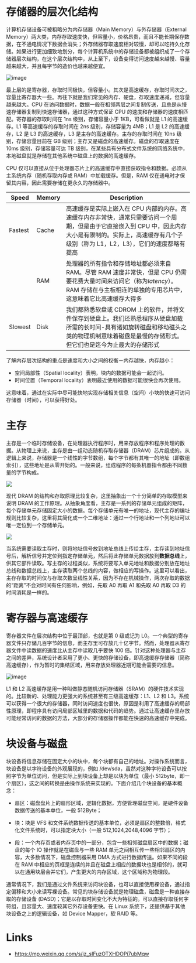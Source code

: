 # 存储器的层次化结构

计算机存储设备可被粗略分为内存储器（Main Memory）与外存储器（External Memory）两大类，内存存取速度快，但容量小，价格昂贵，而且不能长期保存数据，在不通电情况下数据会消失；外存储器存取速度相对较慢，却可以吃持久化存储。如果进行更加细致地划分，每个计算机系统中的存储设备都被组织成了一个存储器层次结构，在这个层次结构中，从上至下，设备变得访问速度越来越慢、容量越来越大，并且每字节的造价也越来越便宜。

![image](https://assets.ng-tech.icu/item/20230430222629.png)

最上层的是寄存器，存取时间极快，但容量小。其次是高速缓存，存取时间次之，容量比寄存器大一些。再往下就是我们常见的内存、硬盘，存取速度递减，但容量越来越大。CPU 在访问数据时，数据一般在相邻两层之间复制传送，且总是从慢速存储器复制到快速存储器，通过这种方式保证 CPU 的速度和存储器的速度相匹配。寄存器的存取时间在 1ns 级别，存储容量小于 1KB，可看做就是 L1 的高速缓存。L1 等高速缓存的存取时间在 2ns 级别，存储容量为 4MB；L1 是 L2 的高速缓存，L2 是 L3 的高速缓存，L3 是主存的高速缓存。主存的存取时间在 10ns 级别，存储容量目前在 GB 级别；主存又是磁盘的高速缓存。磁盘的存取速度在 10ms 级别，存储容量可达 TB 级别，在某些具有分布式文件系统的网络系统中，本地磁盘就是存储在其他系统中磁盘上的数据的高速缓存。

CPU 仅可以直接从位于处理器芯片上的高速缓存中直接获取指令和数据。必须从主系统内存（随机存取内存或 RAM）中加载缓存。但是，RAM 仅在通电时才保留其内容，因此需要存储在更永久的存储器中。

| Speed   | Memory | Description                                                                                                                                                                                                   |
| ------- | ------ | ------------------------------------------------------------------------------------------------------------------------------------------------------------------------------------------------------------- |
| Fastest | Cache  | 高速缓存是实际上嵌入在 CPU 内部的内存。高速缓存内存非常快，通常只需要访问一个周期，但是由于它直接嵌入到 CPU 中，因此内存大小是有限制的。实际上，高速缓存有几个子级别（称为 L1，L2，L3），它们的速度都略有提高 |
|         | RAM    | 处理器的所有指令和存储地址都必须来自 RAM。尽管 RAM 速度非常快，但是 CPU 仍需要花费大量时间来访问它（称为*latency*）。RAM 存储在与主板相连的单独的专用芯片中，这意味着它比高速缓存大得多                       |
| Slowest | Disk   | 我们都熟悉软盘或 CDROM 上的软件，并将文件保存到硬盘上。我们还熟悉程序从硬盘加载所需的长时间-具有诸如旋转磁盘和移动磁头之类的物理机制意味着磁盘是最慢的存储形式。但它们也是迄今为止最大的存储形式              |

了解内存层次结构的重点是速度和大小之间的权衡－内存越快，内存越小：

- 空间局部性（Spatial locality）表明，块内的数据可能会一起访问。
- 时间位置（Temporal locality）表明最近使用的数据可能很快会再次使用。

这意味着，通过在实际中尽可能快地实现存储相关信息（空间）小块的快速可访问存储器（时间），可以获得好处。

# 主存

主存是一个临时存储设备，在处理器执行程序时，用来存放程序和程序处理的数据。从物理上来说，主存是由一组动态随机存取存储器（DRAM）芯片组成的。从逻辑上来说，存储器是一个线性的字节数组，每个字节都有其唯一的地址（即数组索引），这些地址是从零开始的。一般来说，组成程序的每条机器指令都由不同数量的字节构成。

![](https://ww1.sinaimg.cn/large/007rAy9hly1g1k31pnn4vj30am06d0sl.jpg)

现代 DRAM 的结构和存取原理比较复杂，这里抽象出一个十分简单的存取模型来说明 DRAM 的工作原理。从抽象角度看，主存是一系列的存储单元组成的矩阵，每个存储单元存储固定大小的数据。每个存储单元有唯一的地址，现代主存的编址规则比较复杂，这里将其简化成一个二维地址：通过一个行地址和一个列地址可以唯一定位到一个存储单元。

![](https://assets.ng-tech.icu/item/20230430222649.png)

当系统需要读取主存时，则将地址信号放到地址总线上传给主存，主存读到地址信号后，解析信号并定位到指定存储单元，然后将此存储单元数据放到**数据总线**上，供其它部件读取。写主存的过程类似，系统将要写入单元地址和数据分别放在地址总线和数据总线上，主存读取两个总线的内容，做相应的写操作。这里可以看出，主存存取的时间仅与存取次数呈线性关系，因为不存在机械操作，两次存取的数据的“距离”不会对时间有任何影响，例如，先取 A0 再取 A1 和先取 A0 再取 D3 的时间消耗是一样的。

# 寄存器与高速缓存

寄存器文件在层次结构中位于最顶部，也就是第 0 级或记为 L0。一个典型的寄存器文件只存储几百字节的信息，而主存里可存放几十亿字节。然而，处理器从寄存器文件中读数据的速度比从主存中读取几乎要快 100 倍。针对这种处理器与主存之间的差异，系统设计者采用了更小、更快的存储设备，即高速缓存存储器（简称高速缓存），作为暂时的集结区域，用来存放处理器近期可能会需要的信息。

![image](https://user-images.githubusercontent.com/5803001/52270789-eb303780-297c-11e9-938f-788ea6526bd3.png)

L1 和 L2 高速缓存是用一种叫做静态随机访问存储器（SRAM）的硬件技术实现的。比较新的、处理能力更强大的系统甚至有三级高速缓存：L1、L2 和 L3。系统可以获得一个很大的存储器，同时访问速度也很快，原因是利用了高速缓存的局部性原理，即程序具有访问局部区域里的数据和代码的趋势。通过让高速缓存里存放可能经常访问的数据的方法，大部分的存储器操作都能在快速的高速缓存中完成。

# 块设备与磁盘

块设备将信息存储在固定大小的块中，每个块都有自己的地址。对操作系统而言，块设备是以字符设备的外观展现的，例如 /dev/sda，虽然对这种字符设备可以按照字节为单位访问，但是实际上到块设备上却是以块为单位（最小 512byte，即一个扇区），这之间的转换是由操作系统来实现的。下面介绍几个块设备的基本概念：

- 扇区：磁盘盘片上的扇形区域，逻辑化数据，方便管理磁盘空间，是硬件设备数据传送的基本单位，一般 512Byte；

- 块：块是 VFS 和文件系统数据传送的基本单位，必须是扇区的整数倍，格式化文件系统时，可以指定块大小（一般 512,1024,2048,4096 字节）；

- 段：一个内存页或者内存页中的一部分，包含一些相邻磁盘扇区中的数据；磁盘的每个 IO 操作就是在磁盘与一些 RAM 单元之间相互传一些相邻扇区的内容，大多数情况下，磁盘控制器采用 DMA 方式进行数据传送。如果不同的段在 RAM 中相应的页框是连续的并且在磁盘上相应的数据块也是相邻的，就可以在通用块层合并它们，产生更大的内存区域，这个区域称为物理段。

通常情况下，我们是通过文件系统来访问块设备，也可以直接使用裸设备，通过指定偏移和大小来读写裸设备。常见的块存储设备就是物理磁盘，磁盘是一种直接存取的存储设备 (DASD)；它是以存取时间变化不大为特征的。可以直接存取任何字符组，且容量大、速度较其它外存设备更快。在 Linux 系统下，还提供基于其他块设备之上的逻辑设备，如 Device Mapper，软 RAID 等。

# Links

- https://mp.weixin.qq.com/s/jz_sIFuzOTXHDOPi7ubMqw
